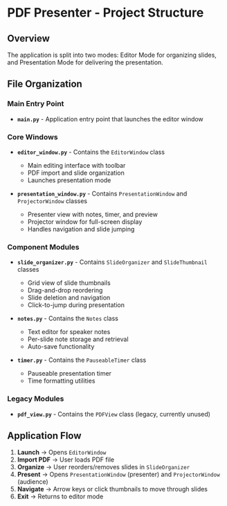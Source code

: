 # PDF Presenter - Project Structure

## Overview
The application is split into two modes: Editor Mode for organizing slides, and Presentation Mode for delivering the presentation.

## File Organization

### Main Entry Point
- **`main.py`** - Application entry point that launches the editor window

### Core Windows

- **`editor_window.py`** - Contains the `EditorWindow` class
  - Main editing interface with toolbar
  - PDF import and slide organization
  - Launches presentation mode

- **`presentation_window.py`** - Contains `PresentationWindow` and `ProjectorWindow` classes
  - Presenter view with notes, timer, and preview
  - Projector window for full-screen display
  - Handles navigation and slide jumping

### Component Modules

- **`slide_organizer.py`** - Contains `SlideOrganizer` and `SlideThumbnail` classes
  - Grid view of slide thumbnails
  - Drag-and-drop reordering
  - Slide deletion and navigation
  - Click-to-jump during presentation

- **`notes.py`** - Contains the `Notes` class
  - Text editor for speaker notes
  - Per-slide note storage and retrieval
  - Auto-save functionality

- **`timer.py`** - Contains the `PauseableTimer` class
  - Pauseable presentation timer
  - Time formatting utilities

### Legacy Modules

- **`pdf_view.py`** - Contains the `PDFView` class (legacy, currently unused)

## Application Flow

1. **Launch** → Opens `EditorWindow`
2. **Import PDF** → User loads PDF file
3. **Organize** → User reorders/removes slides in `SlideOrganizer`
4. **Present** → Opens `PresentationWindow` (presenter) and `ProjectorWindow` (audience)
5. **Navigate** → Arrow keys or click thumbnails to move through slides
6. **Exit** → Returns to editor mode
